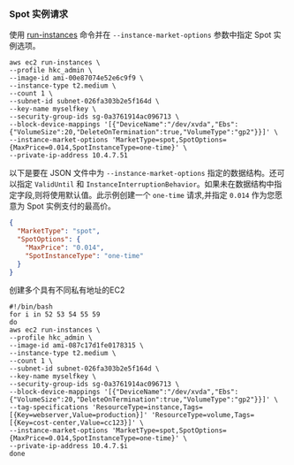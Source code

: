

### Spot 实例请求

使用 [run-instances](https://docs.aws.amazon.com/cli/latest/reference/ec2/run-instances.html) 命令并在 `--instance-market-options` 参数中指定 Spot 实例选项。

```shell
aws ec2 run-instances \
--profile hkc_admin \
--image-id ami-00e87074e52e6c9f9 \
--instance-type t2.medium \
--count 1 \
--subnet-id subnet-026fa303b2e5f164d \
--key-name myselfkey \
--security-group-ids sg-0a3761914ac096713 \
--block-device-mappings '[{"DeviceName":"/dev/xvda","Ebs":{"VolumeSize":20,"DeleteOnTermination":true,"VolumeType":"gp2"}}]' \
--instance-market-options 'MarketType=spot,SpotOptions={MaxPrice=0.014,SpotInstanceType=one-time}' \
--private-ip-address 10.4.7.51
```

以下是要在 JSON 文件中为 `--instance-market-options` 指定的数据结构。还可以指定 `ValidUntil` 和 `InstanceInterruptionBehavior`。如果未在数据结构中指定字段,则将使用默认值。此示例创建一个 `one-time` 请求,并指定 `0.014` 作为您愿意为 Spot 实例支付的最高价。

```json
{
  "MarketType": "spot",
  "SpotOptions": {
    "MaxPrice": "0.014",
    "SpotInstanceType": "one-time"
  }
}
```


创建多个具有不同私有地址的EC2
```shell
#!/bin/bash
for i in 52 53 54 55 59
do
aws ec2 run-instances \
--profile hkc_admin \
--image-id ami-087c17d1fe0178315 \
--instance-type t2.medium \
--count 1 \
--subnet-id subnet-026fa303b2e5f164d \
--key-name myselfkey \
--security-group-ids sg-0a3761914ac096713 \
--block-device-mappings '[{"DeviceName":"/dev/xvda","Ebs":{"VolumeSize":20,"DeleteOnTermination":true,"VolumeType":"gp2"}}]' \
--tag-specifications 'ResourceType=instance,Tags=[{Key=webserver,Value=production}]' 'ResourceType=volume,Tags=[{Key=cost-center,Value=cc123}]' \
--instance-market-options 'MarketType=spot,SpotOptions={MaxPrice=0.014,SpotInstanceType=one-time}' \
--private-ip-address 10.4.7.$i
done
```

